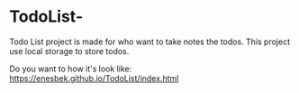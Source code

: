 # TodoList-
Todo List project is made for who want to take notes the todos. This project use local storage to store todos.  

Do you want to how it's look like: https://enesbek.github.io/TodoList/index.html
